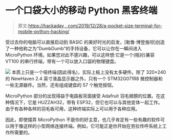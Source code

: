# 一个口袋大小的移动 Python 黑客终端

> 原文:[https://hackaday . com/2019/12/28/a-pocket-size-terminal-for-mobile-python-hacking/](https://hackaday.com/2019/12/28/a-pocket-sized-terminal-for-mobile-python-hacking/)

受过去你的电脑可以直接启动到 BASIC 的美好时光的启发，[勒鲁·博登施坦]创造了一种他称之为“DumbDumb”的手持设备，它可以让你在一瞬间进入 MicroPython 环境。如果您对此不感兴趣，可以这样想:它是一个(相对)兼容 VT100 的串行终端，带有一个可以放入口袋的物理键盘。

[![](../Images/30a84dd2dda5d87018ea9da741404b38.png)](https://hackaday.com/wp-content/uploads/2019/12/pyterm_detail.jpg) 本质上只是一个哑终端(因此得名)，实际上板上没有太多硬件。除了 320×240 的 NewHaven 2.4 英寸液晶显示器之外，只有一个 STM32G071R8 微控制器和一些无源器件。当然，还有组成键盘的 57 个触觉按钮。

MicroPython 部分的出现得益于电路板背面接受 Adafruit 羽毛翅膀的位置。在这种情况下，它是 HUZZAH32，带有 ESP32，但它也可以与其他变体一起工作。由于有各种各样的羽毛板可用，这种终端实际上可以用于各种应用。

因此，即使摆弄 MicroPython 不是你的好主意，也几乎肯定有一些有趣的软件可以用于像这样的小型网络连接终端。例如，它可能正是你开始在劳拉传呼系统上工作所需要的。